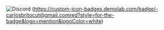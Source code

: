 ![Discord](https://img.shields.io/discord/308323056592486420?style=for-the-badge)
(https://custom-icon-badges.demolab.com/badge/-carlosbritocut@gmail.comred?style=for-the-badge&logo=mention&logoColor=white)
